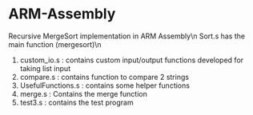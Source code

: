 # ARM-Assembly
Recursive MergeSort implementation in ARM Assembly\n
Sort.s has the main function (mergesort)\n
1. custom_io.s : contains custom input/output functions developed for taking list input
2. compare.s : contains function to compare 2 strings
3. UsefulFunctions.s : contains some helper functions
4. merge.s : Contains the merge function
5. test3.s : contains the test program

